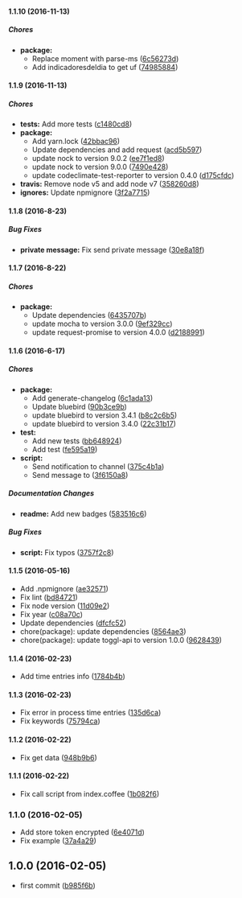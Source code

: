 #### 1.1.10 (2016-11-13)

##### Chores

* **package:**
  * Replace moment with parse-ms ([6c56273d](https://github.com/lgaticaq/hubot-toggl-payment/commit/6c56273d9a2f6f2c9fc99d3698e6e6ad5e8a00a2))
  * Add indicadoresdeldia to get uf ([74985884](https://github.com/lgaticaq/hubot-toggl-payment/commit/74985884224b876d09942a46a9ee5b1cc15b3145))

#### 1.1.9 (2016-11-13)

##### Chores

* **tests:** Add more tests ([c1480cd8](https://github.com/lgaticaq/hubot-toggl-payment/commit/c1480cd849badce4e0abc0c6a1c096d88b7ead68))
* **package:**
  * Add yarn.lock ([42bbac96](https://github.com/lgaticaq/hubot-toggl-payment/commit/42bbac96525754c1576fdf5d98efa83d254d07a4))
  * Update dependencies and add request ([acd5b597](https://github.com/lgaticaq/hubot-toggl-payment/commit/acd5b597e705d2b179a0f1c7c1773c48389ebedb))
  * update nock to version 9.0.2 ([ee7f1ed8](https://github.com/lgaticaq/hubot-toggl-payment/commit/ee7f1ed84429d12249a63cefdaaf96748b795c6b))
  * update nock to version 9.0.0 ([7490e428](https://github.com/lgaticaq/hubot-toggl-payment/commit/7490e428046fa1e191ac3fbd7be8ed6dd35c2d7f))
  * update codeclimate-test-reporter to version 0.4.0 ([d175cfdc](https://github.com/lgaticaq/hubot-toggl-payment/commit/d175cfdcb6ef02d2ddbf5778fee5cccd68a6b87c))
* **travis:** Remove node v5 and add node v7 ([358260d8](https://github.com/lgaticaq/hubot-toggl-payment/commit/358260d826b01d4d5656c6cbb65702779a3afefa))
* **ignores:** Update npmignore ([3f2a7715](https://github.com/lgaticaq/hubot-toggl-payment/commit/3f2a77159d3a35fdd892606d5e5f0a76a1f1bf1c))

#### 1.1.8 (2016-8-23)

##### Bug Fixes

* **private message:** Fix send private message ([30e8a18f](https://github.com/lgaticaq/hubot-toggl-payment/commit/30e8a18fff03a453b51689e96469cff6f4f7c79f))

#### 1.1.7 (2016-8-22)

##### Chores

* **package:**
  * Update dependencies ([6435707b](https://github.com/lgaticaq/hubot-toggl-payment/commit/6435707b8bb937aaac4e9980caeb7fc401ddc6ac))
  * update mocha to version 3.0.0 ([9ef329cc](https://github.com/lgaticaq/hubot-toggl-payment/commit/9ef329cca578a9e53d4faae39d143f589ab35bfc))
  * update request-promise to version 4.0.0 ([d2188991](https://github.com/lgaticaq/hubot-toggl-payment/commit/d21889912eb605fe2faf642e7e33bffa32627083))

#### 1.1.6 (2016-6-17)

##### Chores

* **package:**
  * Add generate-changelog ([6c1ada13](https://github.com/lgaticaq/hubot-toggl-payment/commit/6c1ada13b981ceb3a77a909e4fada4f487a9c3fc))
  * Update bluebird ([90b3ce9b](https://github.com/lgaticaq/hubot-toggl-payment/commit/90b3ce9b5ca35fe2e8d4eba84ef27b41bd10775b))
  * update bluebird to version 3.4.1 ([b8c2c6b5](https://github.com/lgaticaq/hubot-toggl-payment/commit/b8c2c6b55dfcde85226a8100cb9210a4de3de278))
  * update bluebird to version 3.4.0 ([22c31b17](https://github.com/lgaticaq/hubot-toggl-payment/commit/22c31b17f8328c38d416f1a39cb5bcb6624f2e1f))
* **test:**
  * Add new tests ([bb648924](https://github.com/lgaticaq/hubot-toggl-payment/commit/bb64892404e440aedf545b8b89240f52f6b60aa7))
  * Add test ([fe595a19](https://github.com/lgaticaq/hubot-toggl-payment/commit/fe595a19800a56d2468a608e836c48515661dadc))
* **script:**
  * Send notification to channel ([375c4b1a](https://github.com/lgaticaq/hubot-toggl-payment/commit/375c4b1a115c78eb9ad202f97fec7cf02464527b))
  * Send message to ([3f6150a8](https://github.com/lgaticaq/hubot-toggl-payment/commit/3f6150a816ebe636cf12157d764ea624044443d9))

##### Documentation Changes

* **readme:** Add new badges ([583516c6](https://github.com/lgaticaq/hubot-toggl-payment/commit/583516c6ba7b465aad9affa778749b4e0a96d9be))

##### Bug Fixes

* **script:** Fix typos ([3757f2c8](https://github.com/lgaticaq/hubot-toggl-payment/commit/3757f2c8730e41016c72e22c4d008df45ad34ba4))

#### 1.1.5 (2016-05-16)

* Add .npmignore ([ae32571](https://github.com/lgaticaq/hubot-toggl-payment/commit/ae32571))
* Fix lint ([bd84721](https://github.com/lgaticaq/hubot-toggl-payment/commit/bd84721))
* Fix node version ([11d09e2](https://github.com/lgaticaq/hubot-toggl-payment/commit/11d09e2))
* Fix year ([c08a70c](https://github.com/lgaticaq/hubot-toggl-payment/commit/c08a70c))
* Update dependencies ([dfcfc52](https://github.com/lgaticaq/hubot-toggl-payment/commit/dfcfc52))
* chore(package): update dependencies ([8564ae3](https://github.com/lgaticaq/hubot-toggl-payment/commit/8564ae3))
* chore(package): update toggl-api to version 1.0.0 ([9628439](https://github.com/lgaticaq/hubot-toggl-payment/commit/9628439))

#### 1.1.4 (2016-02-23)

* Add time entries info ([1784b4b](https://github.com/lgaticaq/hubot-toggl-payment/commit/1784b4b))

#### 1.1.3 (2016-02-23)

* Fix error in process time entries ([135d6ca](https://github.com/lgaticaq/hubot-toggl-payment/commit/135d6ca))
* Fix keywords ([75794ca](https://github.com/lgaticaq/hubot-toggl-payment/commit/75794ca))

#### 1.1.2 (2016-02-22)

* Fix get data ([948b9b6](https://github.com/lgaticaq/hubot-toggl-payment/commit/948b9b6))

#### 1.1.1 (2016-02-22)

* Fix call script from index.coffee ([1b082f6](https://github.com/lgaticaq/hubot-toggl-payment/commit/1b082f6))

### 1.1.0 (2016-02-05)

* Add store token encrypted ([6e4071d](https://github.com/lgaticaq/hubot-toggl-payment/commit/6e4071d))
* Fix example ([37a4a29](https://github.com/lgaticaq/hubot-toggl-payment/commit/37a4a29))

## 1.0.0 (2016-02-05)

* first commit ([b985f6b](https://github.com/lgaticaq/hubot-toggl-payment/commit/b985f6b))
